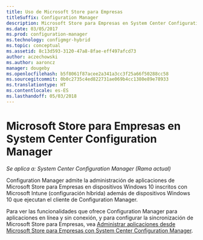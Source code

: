 ```yaml
---
title: Uso de Microsoft Store para Empresas
titleSuffix: Configuration Manager
description: Microsoft Store para Empresas en System Center Configuration Manager
ms.date: 03/05/2017
ms.prod: configuration-manager
ms.technology: configmgr-hybrid
ms.topic: conceptual
ms.assetid: 8c13d593-3120-47a8-8fae-eff497afcd73
author: aczechowski
ms.author: aaroncz
manager: dougeby
ms.openlocfilehash: b5f8061f87acee2a341a3cc3f25a66f50288cc58
ms.sourcegitcommit: 0b0c2735c4ed822731ae069b4cc1380e89e78933
ms.translationtype: HT
ms.contentlocale: es-ES
ms.lasthandoff: 05/03/2018
---
```

# <a name="microsoft-store-for-business-in-system-center-configuration-manager"></a>Microsoft Store para Empresas en System Center Configuration Manager

*Se aplica a: System Center Configuration Manager (Rama actual)*

Configuration Manager admite la administración de aplicaciones de Microsoft Store para Empresas en dispositivos Windows 10 inscritos con Microsoft Intune (configuración híbrida) además de dispositivos Windows 10 que ejecutan el cliente de Configuration Manager.

Para ver las funcionalidades que ofrece Configuration Manager para aplicaciones en línea y sin conexión, y para configurar la sincronización de Microsoft Store para Empresas, vea [Administrar aplicaciones desde Microsoft Store para Empresas con System Center Configuration Manager](../../apps/deploy-use/manage-apps-from-the-windows-store-for-business.md).
